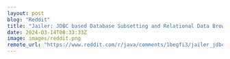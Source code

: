 ```yaml
---
layout: post
blog: "Reddit"
title: "Jailer: JDBC based Database Subsetting and Relational Data Browsing Tool v15.8.2 released"
date: 2024-03-14T08:33:33Z
image: images/reddit.png
remote_url: "https://www.reddit.com/r/java/comments/1begfi3/jailer_jdbc_based_database_subsetting_and/"
---
```

